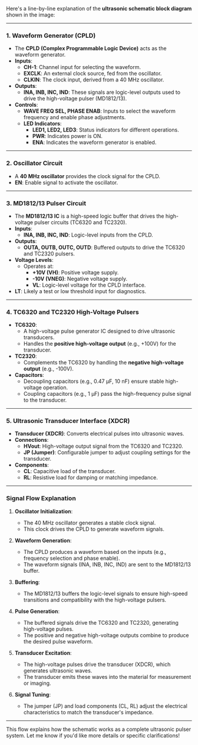Here's a line-by-line explanation of the **ultrasonic schematic block diagram** shown in the image:

---

### **1. Waveform Generator (CPLD)**
- The **CPLD (Complex Programmable Logic Device)** acts as the waveform generator.
- **Inputs**:
  - **CH-1**: Channel input for selecting the waveform.
  - **EXCLK**: An external clock source, fed from the oscillator.
  - **CLKIN**: The clock input, derived from a 40 MHz oscillator.
- **Outputs**:
  - **INA, INB, INC, IND**: These signals are logic-level outputs used to drive the high-voltage pulser (MD1812/13).
- **Controls**:
  - **WAVE FREQ SEL, PHASE ENAB**: Inputs to select the waveform frequency and enable phase adjustments.
  - **LED Indicators**: 
    - **LED1, LED2, LED3**: Status indicators for different operations.
    - **PWR**: Indicates power is ON.
    - **ENA**: Indicates the waveform generator is enabled.

---

### **2. Oscillator Circuit**
- A **40 MHz oscillator** provides the clock signal for the CPLD.
- **EN**: Enable signal to activate the oscillator.

---

### **3. MD1812/13 Pulser Circuit**
- The **MD1812/13 IC** is a high-speed logic buffer that drives the high-voltage pulser circuits (TC6320 and TC2320).
- **Inputs**:
  - **INA, INB, INC, IND**: Logic-level inputs from the CPLD.
- **Outputs**:
  - **OUTA, OUTB, OUTC, OUTD**: Buffered outputs to drive the TC6320 and TC2320 pulsers.
- **Voltage Levels**:
  - Operates at:
    - **+10V (VH)**: Positive voltage supply.
    - **-10V (VNEG)**: Negative voltage supply.
    - **VL**: Logic-level voltage for the CPLD interface.
- **LT**: Likely a test or low threshold input for diagnostics.

---

### **4. TC6320 and TC2320 High-Voltage Pulsers**
- **TC6320**:
  - A high-voltage pulse generator IC designed to drive ultrasonic transducers.
  - Handles the **positive high-voltage output** (e.g., +100V) for the transducer.
- **TC2320**:
  - Complements the TC6320 by handling the **negative high-voltage output** (e.g., -100V).
- **Capacitors**:
  - Decoupling capacitors (e.g., 0.47 µF, 10 nF) ensure stable high-voltage operation.
  - Coupling capacitors (e.g., 1 µF) pass the high-frequency pulse signal to the transducer.

---

### **5. Ultrasonic Transducer Interface (XDCR)**
- **Transducer (XDCR)**: Converts electrical pulses into ultrasonic waves.
- **Connections**:
  - **HVout**: High-voltage output signal from the TC6320 and TC2320.
  - **JP (Jumper)**: Configurable jumper to adjust coupling settings for the transducer.
- **Components**:
  - **CL**: Capacitive load of the transducer.
  - **RL**: Resistive load for damping or matching impedance.

---

### **Signal Flow Explanation**
1. **Oscillator Initialization**:
   - The 40 MHz oscillator generates a stable clock signal.
   - This clock drives the CPLD to generate waveform signals.

2. **Waveform Generation**:
   - The CPLD produces a waveform based on the inputs (e.g., frequency selection and phase enable).
   - The waveform signals (INA, INB, INC, IND) are sent to the MD1812/13 buffer.

3. **Buffering**:
   - The MD1812/13 buffers the logic-level signals to ensure high-speed transitions and compatibility with the high-voltage pulsers.

4. **Pulse Generation**:
   - The buffered signals drive the TC6320 and TC2320, generating high-voltage pulses.
   - The positive and negative high-voltage outputs combine to produce the desired pulse waveform.

5. **Transducer Excitation**:
   - The high-voltage pulses drive the transducer (XDCR), which generates ultrasonic waves.
   - The transducer emits these waves into the material for measurement or imaging.

6. **Signal Tuning**:
   - The jumper (JP) and load components (CL, RL) adjust the electrical characteristics to match the transducer's impedance.

---

This flow explains how the schematic works as a complete ultrasonic pulser system. Let me know if you'd like more details or specific clarifications!
